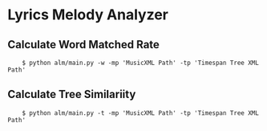 # Lyrics Melody Analyzer

## Calculate Word Matched Rate
```
    $ python alm/main.py -w -mp 'MusicXML Path' -tp 'Timespan Tree XML Path'
```

## Calculate Tree Similariity
```
    $ python alm/main.py -t -mp 'MusicXML Path' -tp 'Timespan Tree XML Path'
```

